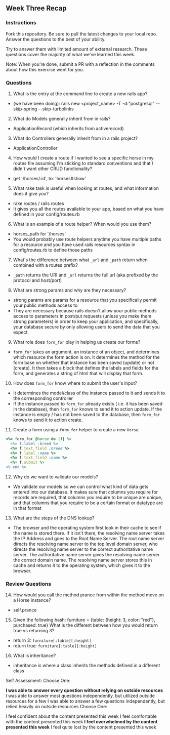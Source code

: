 ## Week Three Recap

### Instructions
Fork this repository. Be sure to pull the latest changes to your local repo. Answer the questions to the best of your ability.

Try to answer them with limited amount of external research. These questions cover the majority of what we've learned this week.

Note: When you're done, submit a PR with a reflection in the comments about how this exercise went for you.

### Questions

1. What is the entry at the command line to create a new rails app?
* (we have been doing): rails new <project_name> -T -d:"postgresql" --skip-spring --skip-turbolinks

2. What do Models generally inherit from in rails?
* ApplicationRecord (which inherits from activerecord)

3. What do Controllers generally inherit from in a rails project?
* ApplicationController

4. How would I create a route if I wanted to see a specific horse in my routes file assuming I'm sticking to standard conventions and that I didn't want other CRUD functionality?
* get '/horses/:id', to: 'horses#show'

5. What rake task is useful when looking at routes, and what information does it give you?
* rake routes / rails routes
* It gives you all the routes available to your app, based on what you have defined in your config/routes.rb

6. What is an example of a route helper? When would you use them?
* horses_path for '/horses'
* You would probably use route helpers anytime you have multiple paths for a resource and you have used rails resources syntax in config/routes.rb to define those paths

7. What's the difference between what `_url` and `_path` return when combined with a routes prefix?
* `_path` returns the URI and `_url` returns the full url (aka prefixed by the protocol and host/port)

8. What are strong params and why are they necessary?
* strong params are params for a resource that you specifically permit your public methods access to
* They are necessary because rails doesn't allow your public methods access to parameters in post/put requests (unless you make them strong parameters) in order to  keep your application, and specifically, your database secure by only allowing users to send the data that you expect. 

9. What role does `form_for` play in helping us create our forms?
* `form_for` takes an argument, an instance of an object, and determines which resource the form action is on. It determines the method for the form base on whether that instance has been saved (update) or not (create). It then takes a block that defines the labels and fields for the form, and generates a string of html that will display that form.

10. How does `form_for` know where to submit the user's input?
* It determines the model/class of the instance passed to it and sends it to the corresponding controller
* If the instance passed to `form_for` already exists ( i.e. it has been saved in the database), then `form_for` knows to send it to action update. If the instance is empty / has not been saved to the database, then `form_for` knows to send it to action create.

11. Create a form using a `form_for` helper to create a new `Horse`.
```ruby
<%= form_for @horse do |f| %>
  <%= f.label :breed %>
  <%= f.text_field :breed %>
  <%= f.label :name %>
  <%= f.text_field :name %>
  <%= f.submit %>
<% end %>
```
12. Why do we want to validate our models?
* We validate our models so we can control what kind of data gets entered into our database. It makes sure that columns you require for records are required, that columns you require to be unique are unique, and that columns that you require to be a certain format or datatype are in that format

13. What are the steps of the DNS lookup?
* The browser and the operating system first look in their cache to see if the name is stored there. If it isn't there, the resolving name server takes the IP Address and goes to the Root Name Server. The root name server directs the resolving name server to the top level domain server, who directs the resolving name server to the correct authoritative name server. The authoritative name server gives the resolving name server the correct domain name. The resolving name server stores this in cache and returns it to the operating system, which gives it to the browser.

### Review Questions
14. How would you call the method prance from within the method move on a Horse instance?
* self.prance

15. Given the following hash:
furniture = {table: {height: 3, color: "red"}, purchased: true}
What is the different between how you would return true vs returning 3?

* return 3: `furniture[:table][:height]`
* return true: `furniture[:table][:height]`

16. What is inheritance?
* inheritance is where a class inherits the methods defined in a different class

Self Assessment:
Choose One:

**I was able to answer every question without relying on outside resources**
I was able to answer most questions independently, but utilized outside resources for a few
I was able to answer a few questions independently, but relied heavily on outside resources
Choose One:

I feel confident about the content presented this week
I feel comfortable with the content presented this week
**I feel overwhelmed by the content presented this week**
I feel quite lost by the content presented this week

